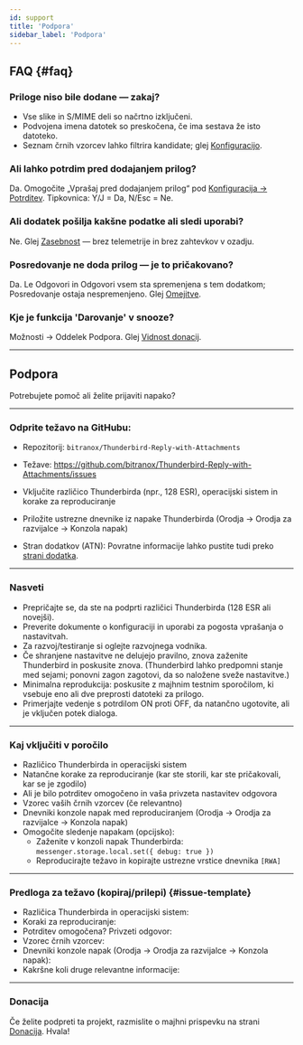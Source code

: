 ```yaml
---
id: support
title: 'Podpora'
sidebar_label: 'Podpora'
---
```


## FAQ {#faq}

### Priloge niso bile dodane — zakaj?

- Vse slike in S/MIME deli so načrtno izključeni.
- Podvojena imena datotek so preskočena, če ima sestava že isto datoteko.
- Seznam črnih vzorcev lahko filtrira kandidate; glej [Konfiguracijo](configuration#blacklist-glob-patterns).

### Ali lahko potrdim pred dodajanjem prilog?

Da. Omogočite „Vprašaj pred dodajanjem prilog“ pod [Konfiguracija → Potrditev](configuration#confirmation). Tipkovnica: Y/J = Da, N/Esc = Ne.

### Ali dodatek pošilja kakšne podatke ali sledi uporabi?

Ne. Glej [Zasebnost](privacy) — brez telemetrije in brez zahtevkov v ozadju.

### Posredovanje ne doda prilog — je to pričakovano?

Da. Le Odgovori in Odgovori vsem sta spremenjena s tem dodatkom; Posredovanje ostaja nespremenjeno. Glej [Omejitve](usage#limitations).

### Kje je funkcija 'Darovanje' v snooze?

Možnosti → Oddelek Podpora. Glej [Vidnost donacij](configuration#donation-visibility).

---

## Podpora

Potrebujete pomoč ali želite prijaviti napako?

---

### Odprite težavo na GitHubu:

- Repozitorij: `bitranox/Thunderbird-Reply-with-Attachments`
- Težave: https://github.com/bitranox/Thunderbird-Reply-with-Attachments/issues
- Vključite različico Thunderbirda (npr., 128 ESR), operacijski sistem in korake za reproduciranje
- Priložite ustrezne dnevnike iz napake Thunderbirda (Orodja → Orodja za razvijalce → Konzola napak)

- Stran dodatkov (ATN): Povratne informacije lahko pustite tudi preko [strani dodatka](https://addons.thunderbird.net/thunderbird/addon/reply-with-attachments).

---

### Nasveti

- Prepričajte se, da ste na podprti različici Thunderbirda (128 ESR ali novejši).
- Preverite dokumente o konfiguraciji in uporabi za pogosta vprašanja o nastavitvah.
- Za razvoj/testiranje si oglejte razvojnega vodnika.
- Če shranjene nastavitve ne delujejo pravilno, znova zaženite Thunderbird in poskusite znova. (Thunderbird lahko predpomni stanje med sejami; ponovni zagon zagotovi, da so naložene sveže nastavitve.)
- Minimalna reprodukcija: poskusite z majhnim testnim sporočilom, ki vsebuje eno ali dve preprosti datoteki za prilogo.
- Primerjajte vedenje s potrdilom ON proti OFF, da natančno ugotovite, ali je vključen potek dialoga.

---

### Kaj vključiti v poročilo

- Različico Thunderbirda in operacijski sistem
- Natančne korake za reproduciranje (kar ste storili, kar ste pričakovali, kar se je zgodilo)
- Ali je bilo potrditev omogočeno in vaša privzeta nastavitev odgovora
- Vzorec vaših črnih vzorcev (če relevantno)
- Dnevniki konzole napak med reproduciranjem (Orodja → Orodja za razvijalce → Konzola napak)
- Omogočite sledenje napakam (opcijsko):
  - Zaženite v konzoli napak Thunderbirda: `messenger.storage.local.set({ debug: true })`
  - Reproducirajte težavo in kopirajte ustrezne vrstice dnevnika `[RWA]`

---

### Predloga za težavo (kopiraj/prilepi) {#issue-template}

- Različica Thunderbirda in operacijski sistem:
- Koraki za reproduciranje:
- Potrditev omogočena? Privzeti odgovor:
- Vzorec črnih vzorcev:
- Dnevniki konzole napak (Orodja → Orodja za razvijalce → Konzola napak):
- Kakršne koli druge relevantne informacije:

---

### Donacija

Če želite podpreti ta projekt, razmislite o majhni prispevku na strani [Donacija](donation). Hvala!
